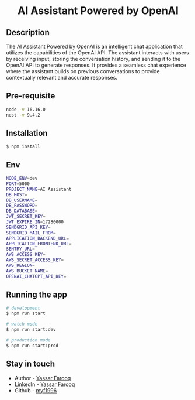 <h1 align="center">AI Assistant Powered by OpenAI</h1>

## Description

The AI Assistant Powered by OpenAI is an intelligent chat application that utilizes the capabilities of the OpenAI API. The assistant interacts with users by receiving input, storing the conversation history, and sending it to the OpenAI API to generate responses. It provides a seamless chat experience where the assistant builds on previous conversations to provide contextually relevant and accurate responses.

## Pre-requisite

```bash
node -v 16.16.0
nest -v 9.4.2
```

## Installation

```bash
$ npm install
```

## Env

```bash
NODE_ENV=dev
PORT=5000
PROJECT_NAME=AI Assistant
DB_HOST=
DB_USERNAME=
DB_PASSWORD=
DB_DATABASE=
JWT_SECRET_KEY=
JWT_EXPIRE_IN=17280000
SENDGRID_API_KEY=
SENDGRID_MAIL_FROM=
APPLICATION_BACKEND_URL=
APPLICATION_FRONTEND_URL=
SENTRY_URL=
AWS_ACCESS_KEY=
AWS_SECRET_ACCESS_KEY=
AWS_REGION=
AWS_BUCKET_NAME=
OPENAI_CHATGPT_API_KEY=
```

## Running the app

```bash
# development
$ npm run start

# watch mode
$ npm run start:dev

# production mode
$ npm run start:prod
```

## Stay in touch

- Author - [Yassar Farooq](mailto:yassar.upwork@gmail.com)
- LinkedIn - [Yassar Farooq](https://linkedin.com/in/muhammad-yassar-farooq-b55a78185)
- Github - [myf1996](https://github.com/myf1996/)

